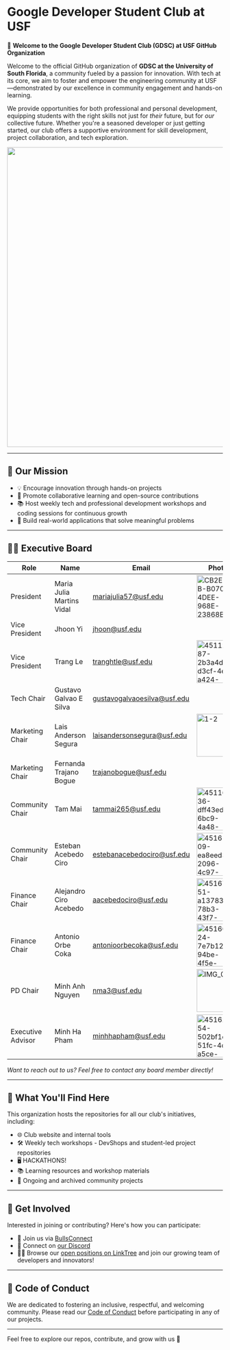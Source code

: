 # Google Developer Student Club at USF

🌟 **Welcome to the Google Developer Student Club (GDSC) at USF GitHub Organization**

Welcome to the official GitHub organization of **GDSC at the University of South Florida**, a community fueled by a passion for innovation. With tech at its core, we aim to foster and empower the engineering community at USF—demonstrated by our excellence in community engagement and hands-on learning.

We provide opportunities for both professional and personal development, equipping students with the right skills not just for *their* future, but for *our* collective future. Whether you're a seasoned developer or just getting started, our club offers a supportive environment for skill development, project collaboration, and tech exploration.

<p align="center">
  <img src="https://github.com/user-attachments/assets/14fa0524-7a8f-4dda-adc3-4043f7bfd766" width=700px align="center" />
</p>


---
## 🎯 Our Mission

- 💡 Encourage innovation through hands-on projects  
- 🤝 Promote collaborative learning and open-source contributions  
- 📚 Host weekly tech and professional development workshops and coding sessions for continuous growth  
- 🚀 Build real-world applications that solve meaningful problems


---
## 🧑‍💼 Executive Board


| Role               | Name                      | Email                        | Photo                                                                                     |                      
|--------------------|---------------------------|------------------------------|------------------------------------------------------------------------------------------ | 
| President          | Maria Julia Martins Vidal | mariajulia57@usf.edu         | <img src="https://github.com/user-attachments/assets/0f310012-4018-4e61-b4ae-e57bc406c7ae" width="100" alt="CB2EF6CB-B070-4DEE-968E-23868BFCC5EF_1_201_a"/>|
| Vice President     | Jhoon Yi                  | jhoon@usf.edu                |                                                                                           |
| Vice President     | Trang Le                  | tranghtle@usf.edu            |  <img src="https://github.com/user-attachments/assets/173f70a7-6017-486c-9bb7-90a59a12be72" width="100" alt="451129987-2b3a4d6e-d3cf-4eaa-a424-b4539f631303 2"/>|
| Tech Chair         | Gustavo Galvao E Silva    | gustavogalvaoesilva@usf.edu  |                                                                                           |
| Marketing Chair    | Lais Anderson Segura      | laisandersonsegura@usf.edu   |     <img src="https://github.com/user-attachments/assets/e596e71f-2013-4b23-a577-72713a3f8e91" width="100" alt="1-2"/> |
| Marketing Chair    | Fernanda Trajano Bogue    | trajanobogue@usf.edu         |                                                                                           |
| Community Chair    | Tam Mai                   | tammai265@usf.edu            |  <img src="https://github.com/user-attachments/assets/e8453219-b052-4eb4-adf6-ddb3f37c9395" width="100" alt="451160436-dff43ed2-6bc9-4a48-99b6-cdcff66014ac" /> |
| Community Chair    | Esteban Acebedo Ciro      | estebanacebedociro@usf.edu   | <img src="https://github.com/user-attachments/assets/9cec8b9f-bc8a-48dc-a824-a1b9ee83923b" width="100" alt="451614309-ea8eed39-2096-4c97-a7c2-8ac6df175dc0" /> |
| Finance Chair      | Alejandro Ciro Acebedo    | aacebedociro@usf.edu         |  <img src="https://github.com/user-attachments/assets/0dbab095-88b3-4eb2-852d-8aa905841493" width="100" alt="451677651-a13783e3-78b3-43f7-9675-e5bd98200747" /> |
| Finance Chair      | Antonio Orbe Coka         | antonioorbecoka@usf.edu      |  <img src="https://github.com/user-attachments/assets/001d1f72-2d7f-43b2-941f-95611e7107f0" width="100" alt="451605024-7e7b1254-94be-4f5e-8be6-ab12e3a94093" /> |
| PD Chair           | Minh Anh Nguyen           | nma3@usf.edu                 |  <img src="https://github.com/user-attachments/assets/9476c1de-1058-47a4-9015-106f4517b603" width="100" alt="IMG_0849" /> |
| Executive Advisor  | Minh Ha Pham              | minhhapham@usf.edu           |   <img src="https://github.com/user-attachments/assets/a1b1a381-cddb-4e2a-9e21-38954ae66d14" width="100" alt="451621354-502bf1e2-51fc-4c6e-a5ce-750ea90bcb6e" /> |



*Want to reach out to us? Feel free to contact any board member directly!*


---
## 📁 What You'll Find Here

This organization hosts the repositories for all our club's initiatives, including:

- 🌐 Club website and internal tools  
- 🛠️ Weekly tech workshops - DevShops and student-led project repositories
- 🖥️ HACKATHONS!  
- 📚 Learning resources and workshop materials  
- 🔧 Ongoing and archived community projects  


---
## 🙌 Get Involved

Interested in joining or contributing? Here's how you can participate:

- 🔗 Join us via [BullsConnect](https://bullsconnect.usf.edu/GDSC/club_signup)  
- 💬 Connect on [our Discord](https://discord.com/invite/HfUZZpEJHE)  
- 🧑‍💻 Browse our [open positions on LinkTree](https://linktr.ee/usfgdsc) and join our growing team of developers and innovators!  


---
## 🤝 Code of Conduct

We are dedicated to fostering an inclusive, respectful, and welcoming community. Please read our [Code of Conduct](#) before participating in any of our projects.

---

Feel free to explore our repos, contribute, and grow with us 🚀
